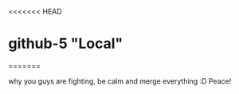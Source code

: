 <<<<<<< HEAD
# github-5 "Local"
=======

why you guys are fighting, be calm and merge everything :D
Peace!
